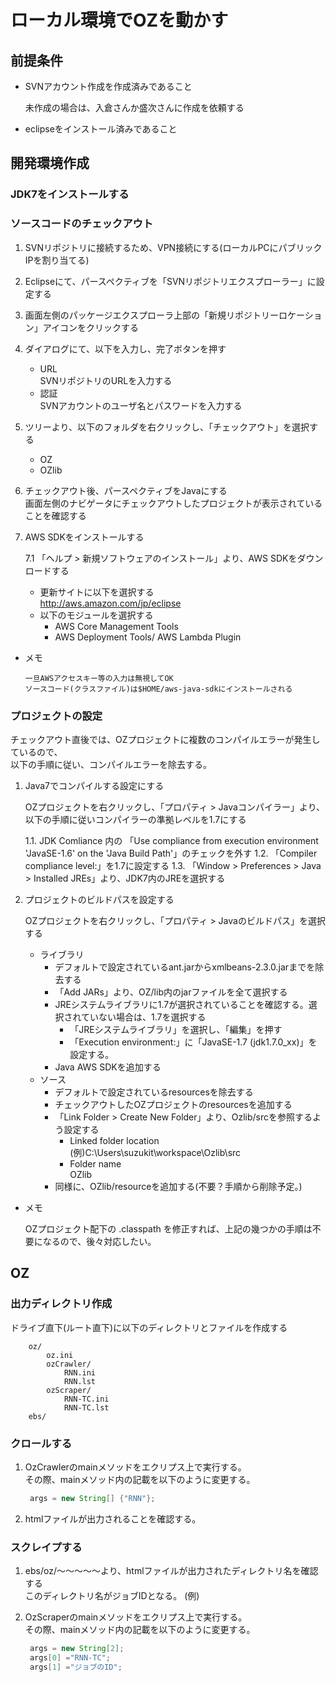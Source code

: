 # ローカル環境でOZを動かす

## 前提条件

* SVNアカウント作成を作成済みであること
 
  未作成の場合は、入倉さんか盛次さんに作成を依頼する

* eclipseをインストール済みであること

## 開発環境作成

### JDK7をインストールする

### ソースコードのチェックアウト

1. SVNリポジトリに接続するため、VPN接続にする(ローカルPCにパブリックIPを割り当てる)

2. Eclipseにて、パースペクティブを「SVNリポジトリエクスプローラー」に設定する

3. 画面左側のパッケージエクスプローラ上部の「新規リポジトリーロケーション」アイコンをクリックする

4. ダイアログにて、以下を入力し、完了ボタンを押す  

    * URL  
        SVNリポジトリのURLを入力する  
    * 認証  
        SVNアカウントのユーザ名とパスワードを入力する  

5. ツリーより、以下のフォルダを右クリックし、「チェックアウト」を選択する  

    * OZ  
    * OZlib  

6. チェックアウト後、パースペクティブをJavaにする  
   画面左側のナビゲータにチェックアウトしたプロジェクトが表示されていることを確認する

7. AWS SDKをインストールする  

    7.1 「ヘルプ > 新規ソフトウェアのインストール」より、AWS SDKをダウンロードする

    * 更新サイトに以下を選択する  
        http://aws.amazon.com/jp/eclipse  
    * 以下のモジュールを選択する  
        * AWS Core Management Tools
        * AWS Deployment Tools/ AWS Lambda Plugin  

* メモ

    ```
    一旦AWSアクセスキー等の入力は無視してOK  
    ソースコード(クラスファイル)は$HOME/aws-java-sdkにインストールされる  
    ```

### プロジェクトの設定

チェックアウト直後では、OZプロジェクトに複数のコンパイルエラーが発生しているので、  
以下の手順に従い、コンパイルエラーを除去する。

1. Java7でコンパイルする設定にする  

    OZプロジェクトを右クリックし、「プロパティ > Javaコンパイラー」より、以下の手順に従いコンパイラーの準拠レベルを1.7にする  
    
    1.1. JDK Comliance 内の 「Use compliance from execution environment 'JavaSE-1.6' on the 'Java Build Path'」のチェックを外す
    1.2. 「Compiler compliance level:」を1.7に設定する
    1.3. 「Window > Preferences > Java > Installed JREs」より、JDK7内のJREを選択する

2. プロジェクトのビルドパスを設定する
   
   OZプロジェクトを右クリックし、「プロパティ > Javaのビルドパス」を選択する   

   * ライブラリ  
      * デフォルトで設定されているant.jarからxmlbeans-2.3.0.jarまでを除去する  
      * 「Add JARs」より、OZ/lib内のjarファイルを全て選択する  
      * JREシステムライブラリに1.7が選択されていることを確認する。選択されていない場合は、1.7を選択する  
          * 「JREシステムライブラリ」を選択し、「編集」を押す
          * 「Execution environment:」に「JavaSE-1.7 (jdk1.7.0_xx)」を設定する。
      * Java AWS SDKを追加する  
   * ソース  
      * デフォルトで設定されているresourcesを除去する  
      * チェックアウトしたOZプロジェクトのresourcesを追加する  
      * 「Link Folder > Create New Folder」より、Ozlib/srcを参照するよう設定する
        * Linked folder location  
          (例)C:\Users\suzukit\workspace\Ozlib\src  
        * Folder name  
          OZlib  
      * 同様に、OZlib/resourceを追加する(不要？手順から削除予定。)  

* メモ  

  OZプロジェクト配下の .classpath を修正すれば、上記の幾つかの手順は不要になるので、後々対応したい。

## OZ  

### 出力ディレクトリ作成  

ドライブ直下(ルート直下)に以下のディレクトリとファイルを作成する  

```
	oz/
		oz.ini
		ozCrawler/
			RNN.ini
			RNN.lst
		ozScraper/
			RNN-TC.ini
			RNN-TC.lst
	ebs/
```

### クロールする  

1. OzCrawlerのmainメソッドをエクリプス上で実行する。  
   その際、mainメソッド内の記載を以下のように変更する。

   ```java
	args = new String[] {"RNN"};
   ```

2. htmlファイルが出力されることを確認する。

### スクレイプする  

1. ebs/oz/～～～～～より、htmlファイルが出力されたディレクトリ名を確認する  
   このディレクトリ名がジョブIDとなる。 (例)

2. OzScraperのmainメソッドをエクリプス上で実行する。  
   その際、mainメソッド内の記載を以下のように変更する。  

   ```java
	args = new String[2];
	args[0] ="RNN-TC";
	args[1] ="ジョブのID";
   ```
